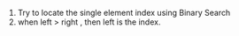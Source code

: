 1. Try to locate the single element index using Binary Search
2. when left > right , then left is the index.